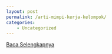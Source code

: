 ```yaml
---
layout: post
permalink: /arti-mimpi-kerja-kelompok/
categories:
    - Uncategorized
---
```


[Baca Selengkapnya](/05)